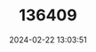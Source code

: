 ---
title: "136409"
category: "Murina hilgendorfi"
draft: false
date: 2024-02-22 13:03:51
languages:
  English: ["Greater Tube-nosed Bat", "Hilgendorf's Tube-nosed Bat"]
  Russian: ["Bolshoi Trubkonos"]
  Japanese: ["Tengu Koumori"]
---